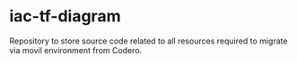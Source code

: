 # iac-tf-diagram    
Repository to store source code related to all resources required to migrate via movil environment from Codero.  

